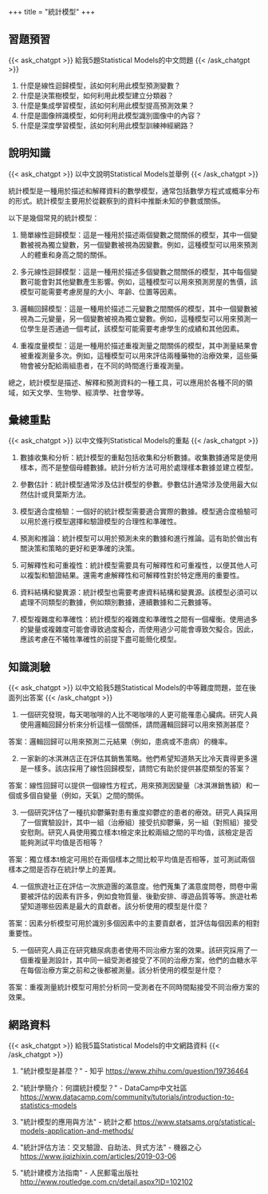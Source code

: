 +++
title = "統計模型"
+++
## 習題預習
{{< ask_chatgpt >}}
給我5題Statistical Models的中文問題
{{< /ask_chatgpt >}}



1. 什麼是線性迴歸模型，該如何利用此模型預測變數？
2. 什麼是決策樹模型，如何利用此模型建立分類器？
3. 什麼是集成學習模型，該如何利用此模型提高預測效果？
4. 什麼是圖像辨識模型，如何利用此模型識別圖像中的內容？
5. 什麼是深度學習模型，該如何利用此模型訓練神經網路？   

## 說明知識
{{< ask_chatgpt >}}
以中文說明Statistical Models並舉例
{{< /ask_chatgpt >}}



統計模型是一種用於描述和解釋資料的數學模型，通常包括數學方程式或概率分布的形式。統計模型主要用於從觀察到的資料中推斷未知的參數或關係。

以下是幾個常見的統計模型：

1. 簡單線性迴歸模型：這是一種用於描述兩個變數之間關係的模型，其中一個變數被視為獨立變數，另一個變數被視為因變數。例如，這種模型可以用來預測人的體重和身高之間的關係。

2. 多元線性迴歸模型：這是一種用於描述多個變數之間關係的模型，其中每個變數可能會對其他變數產生影響。例如，這種模型可以用來預測房屋的售價，該模型可能需要考慮房屋的大小、年齡、位置等因素。

3. 邏輯回歸模型：這是一種用於描述二元變數之間關係的模型，其中一個變數被視為二元變量，另一個變數被視為獨立變數。例如，這種模型可以用來預測一位學生是否通過一個考試，該模型可能需要考慮學生的成績和其他因素。

4. 重複度量模型：這是一種用於描述重複測量之間關係的模型，其中測量結果會被重複測量多次。例如，這種模型可以用來評估兩種藥物的治療效果，這些藥物會被分配給兩組患者，在不同的時間進行重複測量。

總之，統計模型是描述、解釋和預測資料的一種工具，可以應用於各種不同的領域，如天文學、生物學、經濟學、社會學等。   

## 彙總重點
{{< ask_chatgpt >}}
以中文條列Statistical Models的重點
{{< /ask_chatgpt >}}



1. 數據收集和分析：統計模型的重點包括收集和分析數據。收集數據通常是使用樣本，而不是整個母體數據。統計分析方法可用於處理樣本數據並建立模型。

2. 參數估計：統計模型通常涉及估計模型的參數。參數估計通常涉及使用最大似然估計或貝葉斯方法。

3. 模型適合度檢驗：一個好的統計模型需要適合實際的數據。模型適合度檢驗可以用於進行模型選擇和驗證模型的合理性和準確性。

4. 預測和推論：統計模型可以用於預測未來的數據和進行推論。這有助於做出有關決策和策略的更好和更準確的決策。

5. 可解釋性和可重複性：統計模型需要具有可解釋性和可重複性，以便其他人可以複製和驗證結果。還需考慮解釋性和可解釋性對於特定應用的重要性。

6. 資料結構和變異源：統計模型也需要考慮資料結構和變異源。該模型必須可以處理不同類型的數據，例如類別數據，連續數據和二元數據等。

7. 模型複雜度和準確性：統計模型的複雜度和準確性之間有一個權衡。使用過多的變量或複雜度可能會導致過度擬合，而使用過少可能會導致欠擬合。因此，應該考慮在不犧牲準確性的前提下盡可能簡化模型。   

## 知識測驗
{{< ask_chatgpt >}}
以中文給我5題Statistical Models的中等難度問題，並在後面列出答案
{{< /ask_chatgpt >}}



1. 一個研究發現，每天喝咖啡的人比不喝咖啡的人更可能罹患心臟病。研究人員使用邏輯回歸分析來分析這樣一個關係，請問邏輯回歸可以用來預測甚麼？

答案：邏輯回歸可以用來預測二元結果（例如，患病或不患病）的機率。

2. 一家新的冰淇淋店正在評估其銷售策略。他們希望知道熱天比冷天賣得更多還是一樣多。該店採用了線性回歸模型，請問它有助於提供甚麼類型的答案？

答案：線性回歸可以提供一個線性方程式，用來預測因變量（冰淇淋銷售額）和一個或多個自變量（例如，天氣）之間的關係。

3. 一個研究評估了一種抗抑鬱藥對患有重度抑鬱症的患者的療效。研究人員採用了一個實驗設計，其中一組（治療組）接受抗抑鬱藥，另一組（對照組）接受安慰劑。研究人員使用獨立樣本t檢定來比較兩組之間的平均值，該檢定是否能夠測試平均值是否相等？

答案：獨立樣本t檢定可用於在兩個樣本之間比較平均值是否相等，並可測試兩個樣本之間是否存在統計學上的差異。

4. 一個旅遊社正在評估一次旅遊團的滿意度。他們蒐集了滿意度問卷，問卷中需要被評估的因素有許多，例如食物質量、後勤安排、導遊品質等等。旅遊社希望知道哪些因素是最大的貢獻者。該分析使用的模型是什麼？

答案：因素分析模型可用於識別多個因素中的主要貢獻者，並評估每個因素的相對重要性。

5. 一個研究人員正在研究糖尿病患者使用不同治療方案的效果。該研究採用了一個重複量測設計，其中同一組受測者接受了不同的治療方案，他們的血糖水平在每個治療方案之前和之後都被測量。該分析使用的模型是什麼？

答案：重複測量統計模型可用於分析同一受測者在不同時間點接受不同治療方案的效果。   

## 網路資料
{{< ask_chatgpt >}}
給我5篇Statistical Models的中文網路資料
{{< /ask_chatgpt >}}



1. "統計模型是甚麼？" - 知乎
https://www.zhihu.com/question/19736464

2. "統計學簡介：何謂統計模型？" - DataCamp中文社區
https://www.datacamp.com/community/tutorials/introduction-to-statistics-models

3. "統計模型的應用與方法" - 統計之都
https://www.statsams.org/statistical-models-application-and-methods/

4. "統計評估方法：交叉驗證、自助法、貝式方法" - 機器之心
https://www.jiqizhixin.com/articles/2019-03-06

5. "統計建模方法指南" - 人民郵電出版社
http://www.routledge.com.cn/detail.aspx?ID=102102   

